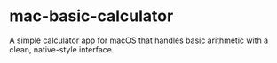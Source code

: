 # mac-basic-calculator
A simple calculator app for macOS that handles basic arithmetic with a clean, native-style interface.
